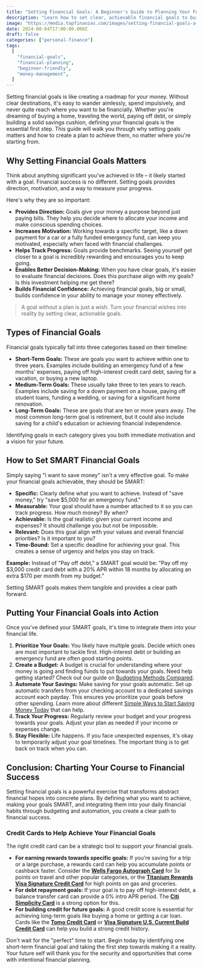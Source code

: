 ```yaml
---
title: "Setting Financial Goals: A Beginner's Guide to Planning Your Future"
description: "Learn how to set clear, achievable financial goals to build a secure future and take control of your money journey."
image: "https://media.topfinanzas.com/images/setting-financial-goals-a-beginners-guide-to-planning-your-future.webp"
date: 2024-08-04T17:00:00.000Z
draft: false
categories: ["personal-finance"]
tags:
  [
    "financial-goals",
    "financial-planning",
    "beginner-friendly",
    "money-management",
  ]
---
```


Setting financial goals is like creating a roadmap for your money. Without clear destinations, it's easy to wander aimlessly, spend impulsively, and never quite reach where you want to be financially. Whether you're dreaming of buying a home, traveling the world, paying off debt, or simply building a solid savings cushion, defining your financial goals is the essential first step. This guide will walk you through why setting goals matters and how to create a plan to achieve them, no matter where you're starting from.

## Why Setting Financial Goals Matters

Think about anything significant you've achieved in life – it likely started with a goal. Financial success is no different. Setting goals provides direction, motivation, and a way to measure your progress.

Here's why they are so important:

- **Provides Direction:** Goals give your money a purpose beyond just paying bills. They help you decide where to allocate your income and make conscious spending choices.
- **Increases Motivation:** Working towards a specific target, like a down payment for a car or a fully funded emergency fund, can keep you motivated, especially when faced with financial challenges.
- **Helps Track Progress:** Goals provide benchmarks. Seeing yourself get closer to a goal is incredibly rewarding and encourages you to keep going.
- **Enables Better Decision-Making:** When you have clear goals, it's easier to evaluate financial decisions. Does this purchase align with my goals? Is this investment helping me get there?
- **Builds Financial Confidence:** Achieving financial goals, big or small, builds confidence in your ability to manage your money effectively.

> A goal without a plan is just a wish. Turn your financial wishes into reality by setting clear, actionable goals.

## Types of Financial Goals

Financial goals typically fall into three categories based on their timeline:

- **Short-Term Goals:** These are goals you want to achieve within one to three years. Examples include building an emergency fund of a few months' expenses, paying off high-interest credit card debt, saving for a vacation, or buying a new laptop.
- **Medium-Term Goals:** These usually take three to ten years to reach. Examples include saving for a down payment on a house, paying off student loans, funding a wedding, or saving for a significant home renovation.
- **Long-Term Goals:** These are goals that are ten or more years away. The most common long-term goal is retirement, but it could also include saving for a child's education or achieving financial independence.

Identifying goals in each category gives you both immediate motivation and a vision for your future.

## How to Set SMART Financial Goals

Simply saying "I want to save money" isn't a very effective goal. To make your financial goals achievable, they should be SMART:

- **Specific:** Clearly define what you want to achieve. Instead of "save money," try "save $5,000 for an emergency fund."
- **Measurable:** Your goal should have a number attached to it so you can track progress. How much money? By when?
- **Achievable:** Is the goal realistic given your current income and expenses? It should challenge you but not be impossible.
- **Relevant:** Does this goal align with your values and overall financial priorities? Is it important to you?
- **Time-Bound:** Set a specific deadline for achieving your goal. This creates a sense of urgency and helps you stay on track.

**Example:** Instead of "Pay off debt," a SMART goal would be: "Pay off my $3,000 credit card debt with a 20% APR within 18 months by allocating an extra $170 per month from my budget."

Setting SMART goals makes them tangible and provides a clear path forward.

## Putting Your Financial Goals into Action

Once you've defined your SMART goals, it's time to integrate them into your financial life.

1. **Prioritize Your Goals:** You likely have multiple goals. Decide which ones are most important to tackle first. High-interest debt or building an emergency fund are often good starting points.
2. **Create a Budget:** A budget is crucial for understanding where your money is going and finding funds to put towards your goals. Need help getting started? Check out our guide on [Budgeting Methods Compared](/personal-finance/budgeting-methods-compared-which-approach-fits-your-spending-style).
3. **Automate Your Savings:** Make saving for your goals automatic. Set up automatic transfers from your checking account to a dedicated savings account each payday. This ensures you prioritize your goals before other spending. Learn more about different [Simple Ways to Start Saving Money Today](/personal-finance/simple-ways-to-start-saving-money-today-even-on-a-tight-budget) that can help.
4. **Track Your Progress:** Regularly review your budget and your progress towards your goals. Adjust your plan as needed if your income or expenses change.
5. **Stay Flexible:** Life happens. If you face unexpected expenses, it's okay to temporarily adjust your goal timelines. The important thing is to get back on track when you can.

## Conclusion: Charting Your Course to Financial Success

Setting financial goals is a powerful exercise that transforms abstract financial hopes into concrete plans. By defining what you want to achieve, making your goals SMART, and integrating them into your daily financial habits through budgeting and automation, you create a clear path to financial success.

### Credit Cards to Help Achieve Your Financial Goals

The right credit card can be a strategic tool to support your financial goals.

- **For earning rewards towards specific goals:** If you're saving for a trip or a large purchase, a rewards card can help you accumulate points or cashback faster. Consider the [**Wells Fargo Autograph Card**](/financial-solutions/wells-fargo-autograph-card-benefits) for 3x points on travel and other popular categories, or the [**Titanium Rewards Visa Signature Credit Card**](/financial-solutions/titanium-rewards-visa-signature-credit-card-benefits) for high points on gas and groceries.
- **For debt repayment goals:** If your goal is to pay off high-interest debt, a balance transfer card can provide a 0% intro APR period. The [**Citi Simplicity Card**](/financial-solutions/citi-simplicity-card-benefits) is a strong option for this.
- **For building credit for future goals:** A good credit score is essential for achieving long-term goals like buying a home or getting a car loan. Cards like the [**Tomo Credit Card**](/financial-solutions/tomo-credit-card-benefits) or [**Visa Signature U.S. Current Build Credit Card**](/financial-solutions/visa-signature-us-current-build-credit-card-benefits) can help you build a strong credit history.

Don't wait for the "perfect" time to start. Begin today by identifying one short-term financial goal and taking the first step towards making it a reality. Your future self will thank you for the security and opportunities that come with intentional financial planning.
